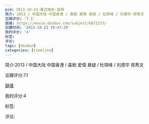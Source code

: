 ```yaml
---
pid: 2013-10-23-看过电影-盲探
简介: 2013 / 中国大陆 中国香港 / 喜剧 爱情 悬疑 / 杜琪峰 / 刘德华 郑秀文
豆瓣评分: '7.1'
链接: https://movie.douban.com/subject/6872273/
创建时间: '2013-10-23 19:47:29'
我的评分: '4'
标签:
评论:
tags: [douban]
categories: [timeline]
---
```

简介:2013 / 中国大陆 中国香港 / 喜剧 爱情 悬疑 / 杜琪峰 / 刘德华 郑秀文

豆瓣评分:7.1

[链接](https://movie.douban.com/subject/6872273/)

我的评分:4

标签:

评论:

